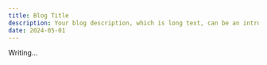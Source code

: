 ```yaml
---
title: Blog Title
description: Your blog description, which is long text, can be an introduction to the post or a paragraph of the post.
date: 2024-05-01
---
```


Writing...
